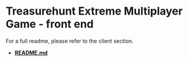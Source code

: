 # Treasurehunt Extreme Multiplayer Game - front end

For a full readme, please refer to the client section.
- **[README.md](../README.md)**  
